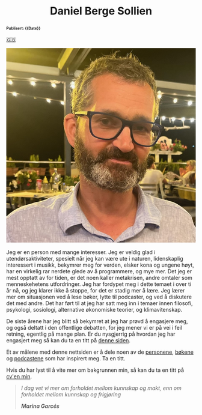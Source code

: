 <head>  
    <link rel="stylesheet" href="styles.css">
</head>
<div style="text-align: center;">

<h1>Daniel Berge Sollien</h1>
</div>

<font size="1">**Publisert: {{Date}}**</font>

<a href="index_english.md" class="flag-link">🇬🇧</a>

<img src="Me_Summer_smaller.jpg"  class="bilde w30">

Jeg er en person med mange interesser. Jeg er veldig glad i utendørsaktiviteter, spesielt når jeg kan være ute i naturen, lidenskaplig interessert i musikk, bekymrer meg for verden, elsker kona og ungene høyt, har en virkelig rar nerdete glede av å programmere, og mye mer. Det jeg er mest opptatt av for tiden, er det noen kaller metakrisen, andre omtaler som menneskehetens utfordringer. Jeg har fordypet meg i dette temaet i over ti år nå, og jeg klarer ikke å stoppe, for det er stadig mer å lære. Jeg lærer mer om situasjonen ved å lese bøker, lytte til podcaster, og ved å diskutere det med andre. Det har ført til at jeg har satt meg inn i temaer innen filosofi, psykologi, sosiologi, alternative økonomiske teorier, og klimavitenskap.

De siste årene har jeg blitt så bekymret at jeg har prøvd å engasjere meg, og også deltatt i den offentlige debatten, for jeg mener vi er på vei i feil retning, egentlig på mange plan. Er du nysgjerrig på hvordan jeg har engasjert meg så kan du ta en titt på <a href="engasjement.md">denne siden</a>.

Et av målene med denne nettsiden er å dele noen av de <a href="folk.md">personene</a>, <a href="bøker.md">bøkene</a> og <a href="podcasts.md">podcastene</a> som har inspirert meg. Ta en titt.

Hvis du har lyst til å vite mer om bakgrunnen min, så kan du ta en titt på <a href="cv.md">cv'en min</a>.

> _I dag vet vi mer om forholdet mellom kunnskap og makt, enn om forholdet mellom kunnskap og frigjøring_<br>
>
> <cite>**Marina Garcés**</cite>
